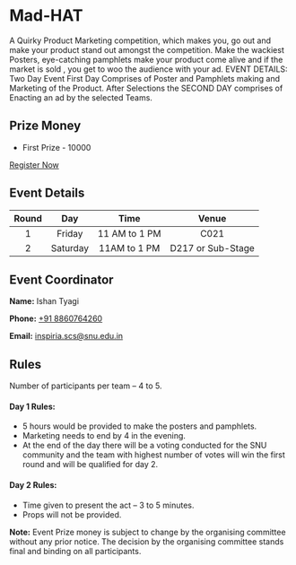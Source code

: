 
# Mad-HAT

A Quirky Product Marketing competition, which makes you, go out and make your product stand out amongst the competition. Make the wackiest Posters, eye-catching pamphlets make your product come alive and if the market is sold , you get to woo the audience with your ad. EVENT DETAILS: Two Day Event First Day Comprises of Poster and Pamphlets making and Marketing of the Product. After Selections the SECOND DAY comprises of Enacting an ad by the selected Teams.

## Prize Money

* First Prize - 10000

[Register Now](http://snu-breeze.com/#)

## Event Details

| Round | Day | Time | Venue |
|:-----:|:---:|:----:|:-----:|
|   1   | Friday | 11 AM to 1 PM | C021 |
|   2   | Saturday | 11AM to 1 PM | D217 or Sub-Stage |

## Event Coordinator

**Name:** Ishan Tyagi

**Phone:** [+91 8860764260](tel:9999999999)

**Email:** [inspiria.scs@snu.edu.in](mailto:inferno@snu.edu.in)

## Rules

Number of participants per team – 4 to 5.
#### Day 1 Rules:
* 5 hours would be provided to make the posters and pamphlets.
* Marketing needs to end by 4 in the evening.
* At the end of the day there will be a voting conducted for the SNU community and the team with highest number of votes will win the first round and will be qualified for day 2. 
#### Day 2 Rules:
* Time given to present the act – 3 to 5 minutes.
* Props will not be provided.

**Note:** Event Prize money is subject to change by the organising committee without any prior notice. The decision by the organising committee stands final and binding on all participants.




